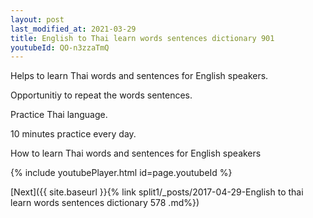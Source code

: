 ```yaml
---
layout: post
last_modified_at: 2021-03-29
title: English to Thai learn words sentences dictionary 901 
youtubeId: QO-n3zzaTmQ
---
```

 
 
Helps to learn Thai words and sentences for English speakers.

Opportunitiy to repeat the words sentences. 

Practice Thai language. 
 
10 minutes practice every day. 
 
How to learn Thai words and sentences for English speakers 
 
{% include youtubePlayer.html id=page.youtubeId %}
 
 
[Next]({{ site.baseurl }}{% link  split1/_posts/2017-04-29-English to thai learn words sentences dictionary 578 .md%})
 

